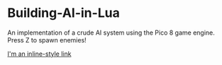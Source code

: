 # Building-AI-in-Lua
An implementation of a crude AI system using the Pico 8 game engine.
Press Z to spawn enemies!

[I'm an inline-style link](zombiez.html)
